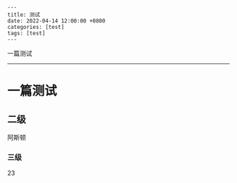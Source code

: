 ```
---
title: 测试
date: 2022-04-14 12:00:00 +0800
categories: [test]
tags: [test]
---
```



一篇测试

---

# 一篇测试

## 二级

阿斯顿

### 三级

23

